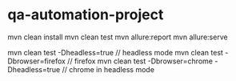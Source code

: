 # qa-automation-project

mvn clean install
mvn clean test
mvn allure:report
mvn allure:serve

mvn clean test -Dheadless=true // headless mode
mvn clean test -Dbrowser=firefox // firefox
mvn clean test -Dbrowser=chrome -Dheadless=true // chrome in headless mode
